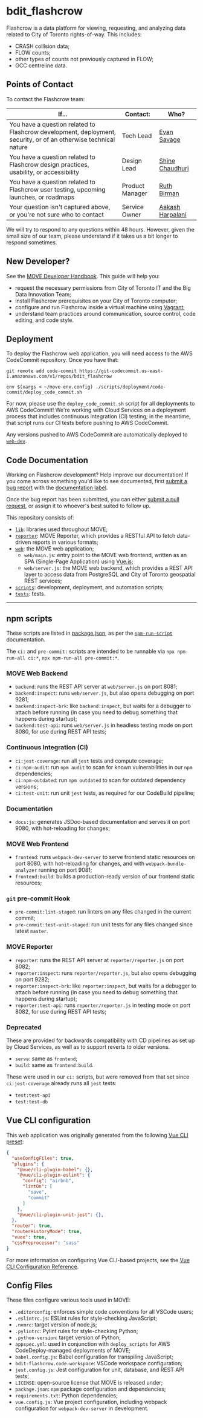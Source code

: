 # bdit_flashcrow

Flashcrow is a data platform for viewing, requesting, and analyzing data related to City of Toronto rights-of-way.  This includes:

- CRASH collision data;
- FLOW counts;
- other types of counts not previously captured in FLOW;
- GCC centreline data.

## Points of Contact

To contact the Flashcrow team:

| If... | Contact: | Who? |
| --- | --- | --- |
| You have a question related to Flashcrow development, deployment, security, or of an otherwise technical nature | Tech Lead | [Evan Savage](mailto:Evan.Savage@toronto.ca) |
| You have a question related to Flashcrow design practices, usability, or accessibility | Design Lead | [Shine Chaudhuri](Shine.Chaudhuri@toronto.ca) |
| You have a question related to Flashcrow user testing, upcoming launches, or roadmaps | Product Manager | [Ruth Birman](Ruth.Birman@toronto.ca) |
| Your question isn't captured above, or you're not sure who to contact | Service Owner | [Aakash Harpalani](mailto:Aakash.Harpalani@toronto.ca) |

We will try to respond to any questions within 48 hours.  However, given the small size of our team, please understand if it takes us a bit longer to respond sometimes.

## New Developer?

See the [MOVE Developer Handbook](https://www.notion.so/bditto/MOVE-Developer-Handbook-182de05ad8a94888b52ccc68093a497a).  This guide will help you:

- request the necessary permissions from City of Toronto IT and the Big Data Innovation Team;
- install Flashcrow prerequisites on your City of Toronto computer;
- configure and run Flashcrow inside a virtual machine using [Vagrant](https://www.vagrantup.com/);
- understand team practices around communication, source control, code editing, and code style.

## Deployment

To deploy the Flashcrow web application, you will need access to the AWS CodeCommit repository.  Once you have that:

```
git remote add code-commit https://git-codecommit.us-east-1.amazonaws.com/v1/repos/bdit_flashcrow

env $(xargs < ~/move-env.config) ./scripts/deployment/code-commit/deploy_code_commit.sh
```

For now, please use the `deploy_code_commit.sh` script for all deployments to AWS CodeCommit!  We're working with Cloud Services on a deployment process that includes continuous integration (CI) testing; in the meantime, that script runs our CI tests before pushing to AWS CodeCommit.

Any versions pushed to AWS CodeCommit are automatically deployed to [`web-dev`](https://move.intra.dev-toronto.ca).

## Code Documentation

Working on Flashcrow development?  Help improve our documentation!  If you come across something you'd like to see documented, first [submit a bug report](https://github.com/CityofToronto/bdit_flashcrow/issues/new/choose) with the [documentation label](https://github.com/CityofToronto/bdit_flashcrow/labels/documentation).

Once the bug report has been submitted, you can either [submit a pull request](https://github.com/CityofToronto/bdit_flashcrow/pulls), or assign it to whoever's best suited to follow up.

This repository consists of:

- [`lib`](lib/README.md): libraries used throughout MOVE;
- [`reporter`](reporter/README.md): MOVE Reporter, which provides a RESTful API to fetch data-driven reports in various formats;
- [`web`](web/README.md): the MOVE web application;
  - `web/main.js`: entry point to the MOVE web frontend, written as an SPA (Single-Page Application) using [Vue.js](https://vuejs.org/);
  - `web/server.js`: the MOVE web backend, which provides a REST API layer to access data from PostgreSQL and City of Toronto geospatial REST services;
- [`scripts`](scripts/README.md): development, deployment, and automation scripts;
- [`tests`](tests/README.md): tests.

---

## npm scripts

These scripts are listed in [package.json](package.json), as per the [`npm-run-script`](https://docs.npmjs.com/cli/run-script) documentation.

The `ci:` and `pre-commit:` scripts are intended to be runnable via `npx npm-run-all ci:*`, `npx npm-run-all pre-commit:*`.

### MOVE Web Backend

- `backend`: runs the REST API server at `web/server.js` on port 8081;
- `backend:inspect`: runs `web/server.js`, but also opens debugging on port 9281;
- `backend:inspect-brk`: like `backend:inspect`, but waits for a debugger to attach before running (in case you need to debug something that happens during startup);
- `backend:test-api`: runs `web/server.js` in headless testing mode on port 8080, for use during REST API tests;

### Continuous Integration (CI)

- `ci:jest-coverage`: run all `jest` tests and compute coverage;
- `ci:npm-audit`: run `npm audit` to scan for known vulnerabilities in our `npm` dependencies;
- `ci:npm-outdated`: run `npm outdated` to scan for outdated dependency versions;
- `ci:test-unit`: run unit `jest` tests, as required for our CodeBuild pipeline;

### Documentation

- `docs:js`: generates JSDoc-based documentation and serves it on port 9080, with hot-reloading for changes;

### MOVE Web Frontend

- `frontend`: runs `webpack-dev-server` to serve frontend static resources on port 8080, with hot-reloading for changes, and with `webpack-bundle-analyzer` running on port 9081;
- `frontend:build`: builds a production-ready version of our frontend static resources;

### `git` pre-commit Hook

- `pre-commit:lint-staged`: run linters on any files changed in the current commit;
- `pre-commit:test-unit-staged`: run unit tests for any files changed since latest `master`.

### MOVE Reporter

- `reporter`: runs the REST API server at `reporter/reporter.js` on port 8082;
- `reporter:inspect`: runs `reporter/reporter.js`, but also opens debugging on port 9282;
- `reporter:inspect-brk`: like `reporter:inspect`, but waits for a debugger to attach before running (in case you need to debug something that happens during startup);
- `reporter:test-api`: runs `reporter/reporter.js` in testing mode on port 8082, for use during REST API tests;

### Deprecated

These are provided for backwards compatibility with CD pipelines as set up by Cloud Services, as well as to support reverts to older versions.

- `serve`: same as `frontend`;
- `build`: same as `frontend:build`.

These were used in our `ci:` scripts, but were removed from that set since `ci:jest-coverage` already runs all `jest` tests:

- `test:test-api`
- `test:test-db`

## Vue CLI configuration

This web application was originally generated from the following [Vue CLI preset](https://cli.vuejs.org/guide/creating-a-project.html#vue-create):

```json
{
  "useConfigFiles": true,
  "plugins": {
    "@vue/cli-plugin-babel": {},
    "@vue/cli-plugin-eslint": {
      "config": "airbnb",
      "lintOn": [
        "save",
        "commit"
      ]
    },
    "@vue/cli-plugin-unit-jest": {},
  },
  "router": true,
  "routerHistoryMode": true,
  "vuex": true,
  "cssPreprocessor": "sass"
}
```

For more information on configuring Vue CLI-based projects, see the [Vue CLI Configuration Reference](https://cli.vuejs.org/config/).

## Config Files

These files configure various tools used in MOVE:

- `.editorconfig`: enforces simple code conventions for all VSCode users;
- `.eslintrc.js`: ESLint rules for style-checking JavaScript;
- `.nvmrc`: target version of node.js;
- `.pylintrc`: Pylint rules for style-checking Python;
- `.python-version`: target version of Python;
- `appspec.yml`: used in conjunction with `deploy_scripts` for AWS CodeDeploy-managed deployments of MOVE;
- `babel.config.js`: Babel configuration for transpiling JavaScript;
- `bdit-flashcrow.code-workspace`: VSCode workspace configuration;
- `jest.config.js`: Jest configuration for unit, database, and REST API tests;
- `LICENSE`: open-source license that MOVE is released under;
- `package.json`: `npm` package configuration and dependencies;
- `requirements.txt`: Python dependencies;
- `vue.config.js`: Vue project configuration, including webpack configuration for `webpack-dev-server` in development.
